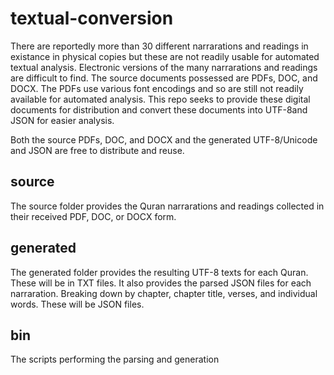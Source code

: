 # textual-conversion
There are reportedly more than 30 different narrarations and readings in existance in physical copies but these are not readily usable for automated textual analysis. Electronic versions of the many narrarations and readings are difficult to find. The source documents possessed are PDFs, DOC, and DOCX. The PDFs use various font encodings and so are still not readily available for automated analysis. This repo seeks to provide these digital documents for distribution and convert these documents into UTF-8and JSON for easier analysis.

Both the source PDFs, DOC, and DOCX and the generated UTF-8/Unicode and JSON are free to distribute and reuse.

## source
The source folder provides the Quran narrarations and readings collected in their received PDF, DOC, or DOCX form.

## generated
The generated folder provides the resulting UTF-8 texts for each Quran. These will be in TXT files.
It also provides the parsed JSON files for each narraration. Breaking down by chapter, chapter title, verses, and individual words. These will be JSON files.

## bin
The scripts performing the parsing and generation
